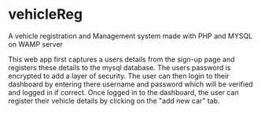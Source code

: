 # vehicleReg
A vehicle registration and Management system made with PHP and MYSQL on WAMP server

This web app first captures a users details from the sign-up page and registers these details to the mysql database.
The users password is encrypted to add a layer of security.
The user can then login to their dashboard by entering there username and password which will be verified and logged in if correct.
Once logged in to the dashboard, the user can register their vehicle details by clicking on the "add new car" tab.
